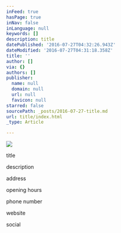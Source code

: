 ```yaml
---
inFeed: true
hasPage: true
inNav: false
inLanguage: null
keywords: []
description: title
datePublished: '2016-07-27T04:32:26.943Z'
dateModified: '2016-07-27T04:31:18.358Z'
title: ''
author: []
via: {}
authors: []
publisher:
  name: null
  domain: null
  url: null
  favicon: null
starred: false
sourcePath: _posts/2016-07-27-title.md
url: title/index.html
_type: Article

---
```

![](https://the-grid-user-content.s3-us-west-2.amazonaws.com/6656986d-12e6-4120-847f-f14239ab0c83.png)

title

description

address

opening hours

phone number

website

social